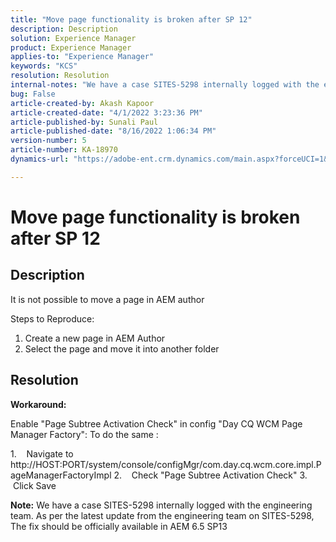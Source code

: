 ```yaml
---
title: "Move page functionality is broken after SP 12"
description: Description
solution: Experience Manager
product: Experience Manager
applies-to: "Experience Manager"
keywords: "KCS"
resolution: Resolution
internal-notes: "We have a case SITES-5298 internally logged with the engineering team. As per the latest update from the engineering team on SITES-5298, The fix should be officially available in AEM 6.5 SP13"
bug: False
article-created-by: Akash Kapoor
article-created-date: "4/1/2022 3:23:36 PM"
article-published-by: Sunali Paul
article-published-date: "8/16/2022 1:06:34 PM"
version-number: 5
article-number: KA-18970
dynamics-url: "https://adobe-ent.crm.dynamics.com/main.aspx?forceUCI=1&pagetype=entityrecord&etn=knowledgearticle&id=f80317b1-cfb1-ec11-9840-0022480bdaa1"

---
```

# Move page functionality is broken after SP 12

## Description


It is not possible to move a page in AEM author

Steps to Reproduce:
 1. Create a new page in AEM Author
 2. Select the page and move it into another folder


## Resolution


<b>Workaround: </b>

Enable "Page Subtree Activation Check" in config "Day CQ WCM Page Manager Factory":
 To do the same :

1.    Navigate to http://HOST:PORT/system/console/configMgr/com.day.cq.wcm.core.impl.PageManagerFactoryImpl
 2.    Check "Page Subtree Activation Check"
 3.    Click Save

<b>Note:</b> We have a case SITES-5298 internally logged with the engineering team.
 As per the latest update from the engineering team on SITES-5298, The fix should be officially available in AEM 6.5 SP13
